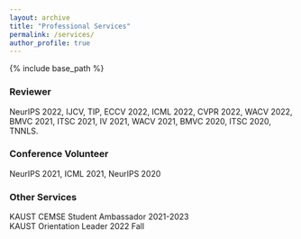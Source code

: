 ```yaml
---
layout: archive
title: "Professional Services"
permalink: /services/
author_profile: true
---
```


{% include base_path %}

<!-- ## Professional Services -->
### Reviewer
NeurIPS 2022, IJCV, TIP, ECCV 2022, ICML 2022, CVPR 2022, WACV 2022, BMVC 2021, ITSC 2021, IV 2021, WACV 2021, BMVC 2020, ITSC 2020, TNNLS.

### Conference Volunteer
NeurIPS 2021, ICML 2021, NeurIPS 2020

### Other Services
KAUST CEMSE Student Ambassador 2021-2023                    
KAUST Orientation Leader 2022 Fall


